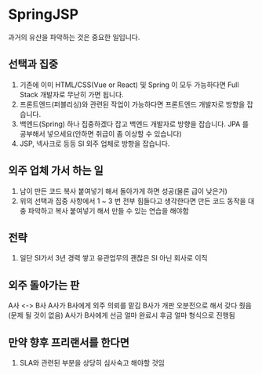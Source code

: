 # SpringJSP
과거의 유산을 파악하는 것은 중요한 일입니다.

## 선택과 집중
1. 기존에 이미 HTML/CSS(Vue or React) 및 Spring 이 모두 가능하다면 Full Stack 개발자로 무난히 가면 됩니다.
2. 프론트엔드(퍼블리싱)와 관련된 작업이 가능하다면 프론트엔드 개발자로 방향을 잡습니다.
3. 백엔드(Spring) 하나 집중하겠다 잡고 백엔드 개발자로 방향을 잡습니다.
   JPA 를 공부해서 넣으세요(안하면 취급이 좀 이상할 수 있습니다)
4. JSP, 넥사크로 등등 SI 외주 업체로 방향을 잡습니다.

## 외주 업체 가서 하는 일
1. 남이 만든 코드 복사 붙여넣기 해서 돌아가게 하면 성공(물론 급이 낮은거)
2. 위의 선택과 집중 사항에서 1 ~ 3 번 전부 힘들다고 생각한다면
   만든 코드 동작을 대충 파악하고 복사 붙여넣기 해서 만들 수 있는 연습을 해야함

## 전략
1. 일단 SI가서 3년 경력 쌓고 유관업무의 괜찮은 SI 아닌 회사로 이직

## 외주 돌아가는 판
A사 <-> B사
A사가 B사에게 외주 의뢰를 맡김
B사가 개판 오분전으로 해서 갖다 줬음(문제 될 것이 없음)
A사가 B사에게 선금 얼마 완료시 후금 얼마 형식으로 진행됨

## 만약 향후 프리랜서를 한다면
1. SLA와 관련된 부분을 상당히 심사숙고 해야할 것임
